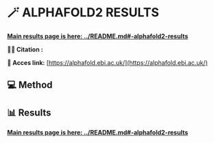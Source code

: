 # 🪄 ALPHAFOLD2 RESULTS

**[Main results page is here: ../README.md#-alphafold2-results](../README.md#-alphafold2-results)**

**🕵️‍♂️ Citation :**


**🔗 Acces link:** [https://alphafold.ebi.ac.uk/](https://alphafold.ebi.ac.uk/)

## 💻 Method


## 📊 Results

**[Main results page is here: ../README.md#-alphafold2-results](../README.md#-alphafold2-results)**
